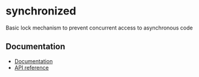 # synchronized

Basic lock mechanism to prevent concurrent access to asynchronous code

## Documentation

* [Documentation](https://github.com/tekartik/synchronized.dart/blob/master/synchronized/README.md)
* [API reference](https://pub.dartlang.org/documentation/synchronized/latest/synchronized/synchronized-library.html)


